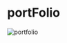 # portFolio

![portfolio](https://user-images.githubusercontent.com/48250370/224937390-91acd63c-c70f-45b9-94e1-02ac95bb5f73.gif)